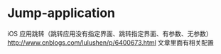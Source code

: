 # Jump-application
iOS 应用跳转（跳转应用没有指定界面、跳转指定界面、有参数、无参数） http://www.cnblogs.com/lulushen/p/6400673.html 文章里面有相关配置
